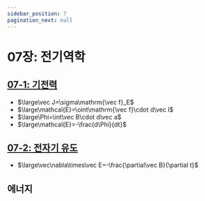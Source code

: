 ```yaml
---
sidebar_position: 7
pagination_next: null
---
```

# 07장: 전기역학
## [07-1: 기전력](7장/1절)
* $\large\vec J=\sigma\mathrm{\vec f}_E$
* $\large\mathcal{E}=\oint\mathrm{\vec f}\cdot d\vec l$
* $\large\Phi=\int\vec B\cdot d\vec a$
* $\large\mathcal{E}=-\frac{d\Phi}{dt}$
## [07-2: 전자기 유도](7장/2절)
* $\large\vec\nabla\times\vec E=-\frac{\partial\vec B}{\partial t}$
## 에너지